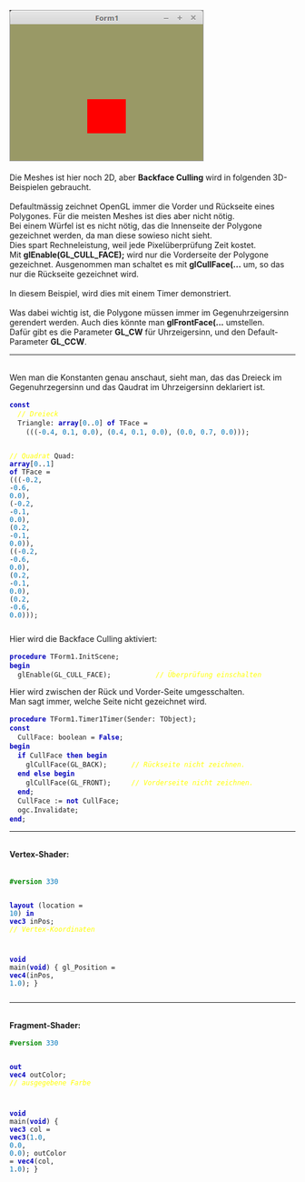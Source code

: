 <img src="image.png" alt="Selfhtml"><br><br>
Die Meshes ist hier noch 2D, aber <b>Backface Culling</b> wird in folgenden 3D-Beispielen gebraucht.<br>
<br>
Defaultmässig zeichnet OpenGL immer die Vorder und Rückseite eines Polygones. Für die meisten Meshes ist dies aber nicht nötig.<br>
Bei einem Würfel ist es nicht nötig, das die Innenseite der Polygone gezeichnet werden, da man diese sowieso nicht sieht.<br>
Dies spart Rechneleistung, weil jede Pixelüberprüfung Zeit kostet.<br>
Mit <b>glEnable(GL_CULL_FACE);</b> wird nur die Vorderseite der Polygone gezeichnet. Ausgenommen man schaltet es mit <b>glCullFace(...</b> um, so das nur die Rückseite gezeichnet wird.<br>
<br>
In diesem Beispiel, wird dies mit einem Timer demonstriert.<br>
<br>
Was dabei wichtig ist, die Polygone müssen immer im Gegenuhrzeigersinn gerendert werden. Auch dies könnte man <b>glFrontFace(...</b> umstellen.<br>
Dafür gibt es die Parameter <b>GL_CW</b> für Uhrzeigersinn, und den Default-Parameter <b>GL_CCW</b>.<br>
<hr><br>
Wen man die Konstanten genau anschaut, sieht man, das das Dreieck im Gegenuhrzegersinn und das Qaudrat im Uhrzeigersinn deklariert ist.<br>
<pre><code><b><font color="0000BB">const</font></b>
  <i><font color="#FFFF00">// Dreieck</font></i>
  Triangle: <b><font color="0000BB">array</font></b>[<font color="#0077BB">0</font>..<font color="#0077BB">0</font>] <b><font color="0000BB">of</font></b> TFace =
    (((-<font color="#0077BB">0</font>.<font color="#0077BB">4</font>, <font color="#0077BB">0</font>.<font color="#0077BB">1</font>, <font color="#0077BB">0</font>.<font color="#0077BB">0</font>), (<font color="#0077BB">0</font>.<font color="#0077BB">4</font>, <font color="#0077BB">0</font>.<font color="#0077BB">1</font>, <font color="#0077BB">0</font>.<font color="#0077BB">0</font>), (<font color="#0077BB">0</font>.<font color="#0077BB">0</font>, <font color="#0077BB">0</font>.<font color="#0077BB">7</font>, <font color="#0077BB">0</font>.<font color="#0077BB">0</font>)));

  <i><font color="#FFFF00">// Quadrat</font></i>
  Quad: <b><font color="0000BB">array</font></b>[<font color="#0077BB">0</font>..<font color="#0077BB">1</font>] <b><font color="0000BB">of</font></b> TFace =
    (((-<font color="#0077BB">0</font>.<font color="#0077BB">2</font>, -<font color="#0077BB">0</font>.<font color="#0077BB">6</font>, <font color="#0077BB">0</font>.<font color="#0077BB">0</font>), (-<font color="#0077BB">0</font>.<font color="#0077BB">2</font>, -<font color="#0077BB">0</font>.<font color="#0077BB">1</font>, <font color="#0077BB">0</font>.<font color="#0077BB">0</font>), (<font color="#0077BB">0</font>.<font color="#0077BB">2</font>, -<font color="#0077BB">0</font>.<font color="#0077BB">1</font>, <font color="#0077BB">0</font>.<font color="#0077BB">0</font>)),
    ((-<font color="#0077BB">0</font>.<font color="#0077BB">2</font>, -<font color="#0077BB">0</font>.<font color="#0077BB">6</font>, <font color="#0077BB">0</font>.<font color="#0077BB">0</font>), (<font color="#0077BB">0</font>.<font color="#0077BB">2</font>, -<font color="#0077BB">0</font>.<font color="#0077BB">1</font>, <font color="#0077BB">0</font>.<font color="#0077BB">0</font>), (<font color="#0077BB">0</font>.<font color="#0077BB">2</font>, -<font color="#0077BB">0</font>.<font color="#0077BB">6</font>, <font color="#0077BB">0</font>.<font color="#0077BB">0</font>)));</pre></code>
Hier wird die Backface Culling aktiviert:<br>
<pre><code><b><font color="0000BB">procedure</font></b> TForm1.InitScene;
<b><font color="0000BB">begin</font></b>
  glEnable(GL_CULL_FACE);           <i><font color="#FFFF00">// Überprüfung einschalten</font></i></pre></code>
Hier wird zwischen der Rück und Vorder-Seite umgesschalten.<br>
Man sagt immer, welche Seite nicht gezeichnet wird.<br>
<pre><code><b><font color="0000BB">procedure</font></b> TForm1.Timer1Timer(Sender: TObject);
<b><font color="0000BB">const</font></b>
  CullFace: boolean = <b><font color="0000BB">False</font></b>;
<b><font color="0000BB">begin</font></b>
  <b><font color="0000BB">if</font></b> CullFace <b><font color="0000BB">then</font></b> <b><font color="0000BB">begin</font></b>
    glCullFace(GL_BACK);      <i><font color="#FFFF00">// Rückseite nicht zeichnen.</font></i>
  <b><font color="0000BB">end</font></b> <b><font color="0000BB">else</font></b> <b><font color="0000BB">begin</font></b>
    glCullFace(GL_FRONT);     <i><font color="#FFFF00">// Vorderseite nicht zeichnen.</font></i>
  <b><font color="0000BB">end</font></b>;
  CullFace := <b><font color="0000BB">not</font></b> CullFace;
  ogc.Invalidate;
<b><font color="0000BB">end</font></b>;</pre></code>
<hr><br>
<b>Vertex-Shader:</b><br>
<br>
<pre><code><b><font color="#008800">#version</font></b> <font color="#0077BB">330</font>

<b><font color="0000BB">layout</font></b> (location = <font color="#0077BB">10</font>) <b><font color="0000BB">in</font></b> <b><font color="0000BB">vec3</font></b> inPos; <i><font color="#FFFF00">// Vertex-Koordinaten</font></i>

<b><font color="0000BB">void</font></b> main(<b><font color="0000BB">void</font></b>)
{
  gl_Position = <b><font color="0000BB">vec4</font></b>(inPos, <font color="#0077BB">1</font>.<font color="#0077BB">0</font>);
}
</pre></code>
<hr><br>
<b>Fragment-Shader:</b><br>
<pre><code><b><font color="#008800">#version</font></b> <font color="#0077BB">330</font>

<b><font color="0000BB">out</font></b> <b><font color="0000BB">vec4</font></b> outColor;   <i><font color="#FFFF00">// ausgegebene Farbe</font></i>

<b><font color="0000BB">void</font></b> main(<b><font color="0000BB">void</font></b>)
{
  <b><font color="0000BB">vec3</font></b> col = <b><font color="0000BB">vec3</font></b>(<font color="#0077BB">1</font>.<font color="#0077BB">0</font>, <font color="#0077BB">0</font>.<font color="#0077BB">0</font>, <font color="#0077BB">0</font>.<font color="#0077BB">0</font>);
  outColor = <b><font color="0000BB">vec4</font></b>(col, <font color="#0077BB">1</font>.<font color="#0077BB">0</font>);
}
</pre></code>

